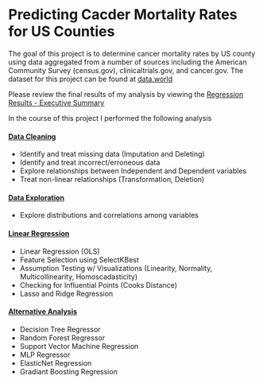 # Predicting Cacder Mortality Rates for US Counties

The goal of this project is to determine cancer mortality rates by US county using data aggregated from a number of sources including the American Community Survey (census.gov), clinicaltrials.gov, and cancer.gov. The dataset for this project can be found at [data.world](https://data.world/nrippner/ols-regression-challenge)

Please review the final results of my analysis by viewing the [Regression Results - Executive Summary]() 

In the course of this project I performed the following analysis

#### [Data Cleaning]()
 - Identify and treat missing data (Imputation and Deleting)
 - Identify and treat incorrect/erroneous data
 - Explore relationships between Independent and Dependent variables
 - Treat non-linear relationships (Transformation, Deletion)

#### [Data Exploration]()
 - Explore distributions and correlations among variables

#### [Linear Regression]()
 - Linear Regression (OLS)
 - Feature Selection using SelectKBest
 - Assumption Testing w/ Visualizations (Linearity, Normality, Multicollinearity, Homoscadasticity)
 - Checking for Influential Points (Cooks Distance)
 - Lasso and Ridge Regression

#### [Alternative Analysis]()
 - Decision Tree Regressor 
 - Random Forest Regressor 
 - Support Vector Machine Regression
 - MLP Regressor
 - ElasticNet Regression
 - Gradiant Boosting Regression
